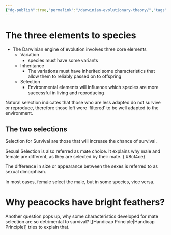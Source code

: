 ```yaml
---
{"dg-publish":true,"permalink":"/darwinian-evolutionary-theory/","tags":["note"]}
---
```




# The three elements to species
- The Darwinian engine of evolution involves three core elements
	- Variation 
		- species must have some variants
	- Inheritance
		- The variations must have inherited some characteristics that allow them to reliably passed on to offspring
	- Selection
		- Environmental elements will influence which species are more successful in living and reproducing

Natural selection indicates that those who are less adapted do not survive or reproduce, therefore those left were ‘filtered’ to be well adapted to the environment.
## The two selections
Selection for Survival are those that will increase the chance of survival.

Sexual Selection is also referred as mate choice. It explains why male and female are different, as they are selected by their mate.
{ #8cf4ce}


The difference in size or appearance between the sexes is referred to as sexual dimorphism.

In most cases, female select the male, but in some species, vice versa.
# Why peacocks have bright feathers?
Another question pops up, why some characteristics developed for mate selection are so detrimental to survival? [[Handicap Principle\|Handicap Principle]] tries to explain that.

